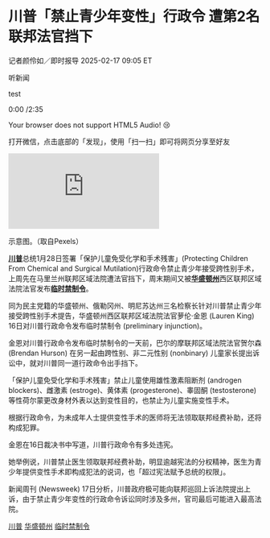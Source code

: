 # 川普「禁止青少年变性」行政令 遭第2名联邦法官挡下

记者颜伶如／即时报导 2025-02-17 09:05 ET

听新闻

test

0:00 /2:35

Your browser does not support HTML5 Audio! 😢

打开微信，点击底部的「发现」，使用「扫一扫」即可将网页分享至好友

![示意图。（取自Pexels）](https://pgw.worldjournal.com/gw/photo.php?u=https://uc.udn.com.tw/photo/wj/realtime/2025/02/17/31512269.jpg&x=0&y=0&sw=0&sh=0&sl=W&fw=800&exp=3600&q=75)

示意图。（取自Pexels）

[**川普**](https://www.worldjournal.com/search/tagging/8877/%E5%B7%9D%E6%99%AE?zh-cn)总统1月28日签署「保护儿童免受化学和手术残害」(Protecting Children From Chemical and Surgical Mutilation)行政命令禁止青少年接受跨性别手术，上周先在马里兰州联邦区域法院遭法官挡下，周末期间又被[**华盛顿州**](https://www.worldjournal.com/search/tagging/8877/%E5%8D%8E%E7%9B%9B%E9%A1%BF%E5%B7%9E?zh-cn)西区联邦区域法院法官发布[**临时禁制令**](https://www.worldjournal.com/search/tagging/8877/%E4%B8%B4%E6%97%B6%E7%A6%81%E5%88%B6%E4%BB%A4?zh-cn)。

同为民主党籍的华盛顿州、俄勒冈州、明尼苏达州三名检察长针对川普禁止青少年接受跨性别手术提告，华盛顿州西区联邦区域法院法官萝伦‧金恩 (Lauren King) 16日对川普行政命令发布临时禁制令 (preliminary injunction)。

金恩对川普行政命令发布临时禁制令的一天前，巴尔的摩联邦区域法院法官贺尔森 (Brendan Hurson) 在另一起由跨性别、非二元性别 (nonbinary) 儿童家长提出诉讼中，就对川普同一道行政命令出手挡下。

「保护儿童免受化学和手术残害」禁止儿童使用雄性激素阻断剂 (androgen blockers)、雌激素 (estroge)、黄体素 (progesterone)、睾固酮 (testosterone) 等性荷尔蒙更改身材外表以达到变性目的，也禁止为儿童实施变性手术。

根据行政命令，为未成年人士提供变性手术的医师将无法领取联邦经费补助，还将构成犯罪。

金恩在16日裁决书中写道，川普行政命令有多处违宪。

她举例说，川普禁止医生领取联邦经费补助，明显逾越宪法的分权精神，医生为青少年提供变性手术即构成犯法的说词，也「超过宪法赋予总统的权限」。

新闻周刊 (Newsweek) 17日分析，川普政府极可能向联邦巡回上诉法院提出上诉，由于禁止青少年变性的行政命令诉讼同时涉及多州，官司最后可能进入最高法院。

[川普](https://www.worldjournal.com/search/tagging/8877/%E5%B7%9D%E6%99%AE?zh-cn) [华盛顿州](https://www.worldjournal.com/search/tagging/8877/%E5%8D%8E%E7%9B%9B%E9%A1%BF%E5%B7%9E?zh-cn) [临时禁制令](https://www.worldjournal.com/search/tagging/8877/%E4%B8%B4%E6%97%B6%E7%A6%81%E5%88%B6%E4%BB%A4?zh-cn)